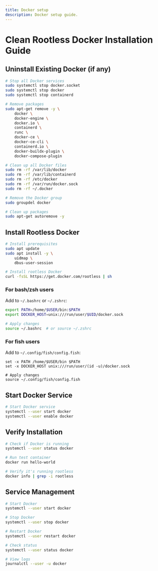 ```yaml
---
title: Docker setup
description: Docker setup guide.
---
```


# Clean Rootless Docker Installation Guide

## Uninstall Existing Docker (if any)

```bash
# Stop all Docker services
sudo systemctl stop docker.socket
sudo systemctl stop docker
sudo systemctl stop containerd

# Remove packages
sudo apt-get remove -y \
    docker \
    docker-engine \
    docker.io \
    containerd \
    runc \
    docker-ce \
    docker-ce-cli \
    containerd.io \
    docker-buildx-plugin \
    docker-compose-plugin

# Clean up all Docker files
sudo rm -rf /var/lib/docker
sudo rm -rf /var/lib/containerd
sudo rm -rf /etc/docker
sudo rm -rf /var/run/docker.sock
sudo rm -rf ~/.docker

# Remove the Docker group
sudo groupdel docker

# Clean up packages
sudo apt-get autoremove -y
```

## Install Rootless Docker

```bash
# Install prerequisites
sudo apt update
sudo apt install -y \
    uidmap \
    dbus-user-session

# Install rootless Docker
curl -fsSL https://get.docker.com/rootless | sh
```

### For bash/zsh users
Add to `~/.bashrc` or `~/.zshrc`:
```bash
export PATH=/home/$USER/bin:$PATH
export DOCKER_HOST=unix:///run/user/$UID/docker.sock

# Apply changes
source ~/.bashrc  # or source ~/.zshrc
```

### For fish users
Add to `~/.config/fish/config.fish`:
```fish
set -x PATH /home/$USER/bin $PATH
set -x DOCKER_HOST unix:///run/user/(id -u)/docker.sock

# Apply changes
source ~/.config/fish/config.fish
```

## Start Docker Service

```bash
# Start Docker service
systemctl --user start docker
systemctl --user enable docker
```

## Verify Installation

```bash
# Check if Docker is running
systemctl --user status docker

# Run test container
docker run hello-world

# Verify it's running rootless
docker info | grep -i rootless
```

## Service Management

```bash
# Start Docker
systemctl --user start docker

# Stop Docker
systemctl --user stop docker

# Restart Docker
systemctl --user restart docker

# Check status
systemctl --user status docker

# View logs
journalctl --user -u docker
```
